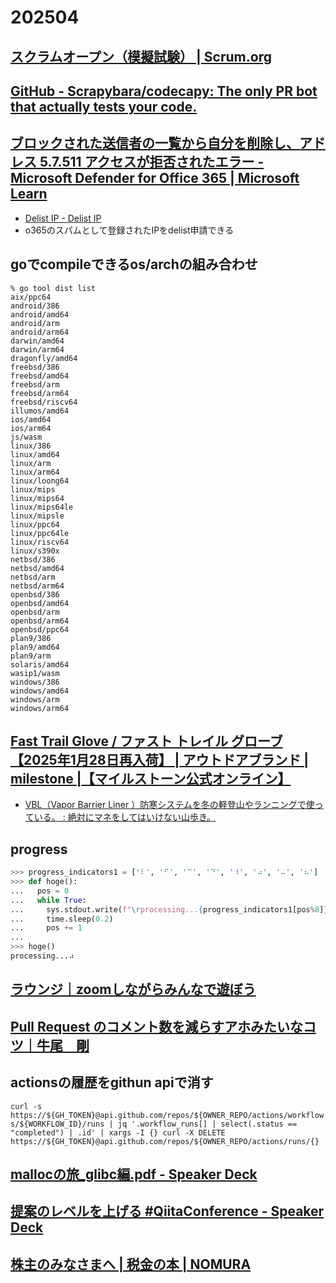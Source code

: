 # 202504

## [スクラムオープン（模擬試験） | Scrum.org](https://www.scrum.org/open-assessments/scrum-open-jp)

## [GitHub - Scrapybara/codecapy: The only PR bot that actually tests your code.](https://github.com/Scrapybara/codecapy)

## [ブロックされた送信者の一覧から自分を削除し、アドレス 5.7.511 アクセスが拒否されたエラー - Microsoft Defender for Office 365 | Microsoft Learn](https://learn.microsoft.com/ja-jp/defender-office-365/external-senders-use-the-delist-portal-to-unblock-yourself?redirectedfrom=MSDN)
- [Delist IP - Delist IP](https://sender.office.com/)
- o365のスパムとして登録されたIPをdelist申請できる

## goでcompileできるos/archの組み合わせ
```
% go tool dist list
aix/ppc64
android/386
android/amd64
android/arm
android/arm64
darwin/amd64
darwin/arm64
dragonfly/amd64
freebsd/386
freebsd/amd64
freebsd/arm
freebsd/arm64
freebsd/riscv64
illumos/amd64
ios/amd64
ios/arm64
js/wasm
linux/386
linux/amd64
linux/arm
linux/arm64
linux/loong64
linux/mips
linux/mips64
linux/mips64le
linux/mipsle
linux/ppc64
linux/ppc64le
linux/riscv64
linux/s390x
netbsd/386
netbsd/amd64
netbsd/arm
netbsd/arm64
openbsd/386
openbsd/amd64
openbsd/arm
openbsd/arm64
openbsd/ppc64
plan9/386
plan9/amd64
plan9/arm
solaris/amd64
wasip1/wasm
windows/386
windows/amd64
windows/arm
windows/arm64
```

## [Fast Trail Glove / ファスト トレイル グローブ【2025年1月28日再入荷】  |  アウトドアブランド |  milestone  |【マイルストーン公式オンライン】](https://milestone81.com/14132)
- [VBL（Vapor Barrier Liner ）防寒システムを冬の軽登山やランニングで使っている。 : 絶対にマネをしてはいけない山歩き。](https://ksg2999.com/archives/39333709.html)

## progress
```python
>>> progress_indicators1 = ['⠇', '⠋', '⠉', '⠙', '⠸', '⠴', '⠤', '⠦']
>>> def hoge():
...   pos = 0
...   while True:
...     sys.stdout.write(f"\rprocessing...{progress_indicators1[pos%8]}")
...     time.sleep(0.2)
...     pos += 1
...
>>> hoge()
processing...⠴
```

## [ラウンジ｜zoomしながらみんなで遊ぼう](https://loungegame.site/)

## [Pull Request のコメント数を減らすアホみたいなコツ｜牛尾　剛](https://note.com/simplearchitect/n/nb9c7a90f3b78)

## actionsの履歴をgithun apiで消す
`curl -s https://${GH_TOKEN}@api.github.com/repos/${OWNER_REPO/actions/workflows/${WORKFLOW_ID}/runs | jq '.workflow_runs[] | select(.status == "completed") | .id' | xargs -I {} curl -X DELETE https://${GH_TOKEN}@api.github.com/repos/${OWNER_REPO/actions/runs/{}`

## [mallocの旅_glibc編.pdf - Speaker Deck](https://speakerdeck.com/kosaki/mallocnolu-glibcbian)

## [提案のレベルを上げる #QiitaConference - Speaker Deck](https://speakerdeck.com/konifar/ti-an-noreberuwoshang-geru-number-qiitaconference)

## [株主のみなさまへ | 税金の本 | NOMURA](https://www.nomuraholdings.com/jp/investor/shareholders/tax/)
